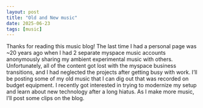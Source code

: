 ```yaml
---
layout: post
title: "Old and New music"
date: 2025-06-23
tags: [music]
---
```


Thanks for reading this music blog! The last time I had a personal page was ~20 years ago when I had 2 separate myspace music accounts anonymously sharing my ambient experimental music with others. Unfortunately, all of the content got lost with the myspace business transitions, and I had neglected the projects after getting busy with work.  I’ll be posting some of my old music that I can dig out that was recorded on budget equipment.  I recently got interested in trying to modernize my setup and learn about new technology after a long hiatus.  As I make more music, I’ll post some clips on the blog.
